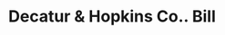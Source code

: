 ---
doi: 10.7916/D8CG1248
date_other: '1927'
date_other_textual: '1927'
form: printed ephemera
genre:
- Invoices
name:
- Decatur & Hopkins Co.
object_in_context_url: https://biggert.cul.columbia.edu/items/view/ave_biggert_00366
subject_hierarchical_geographic:
- Boston, Massachusetts, United States
subject_name:
- Decatur & Hopkins Co.
title: Decatur & Hopkins Co.. Bill
sort_title: Decatur & Hopkins Co.. Bill
call_number: ave_biggert_00366
coordinates:
- 42.35805555555556,-71.06361111111111
pid: ave_biggert_00366
identifiers: ave_biggert_00366
canvas_id: ldpd:395640
permalink: "/items/ave_biggert_00366/"
layout: iiif-image-page
---